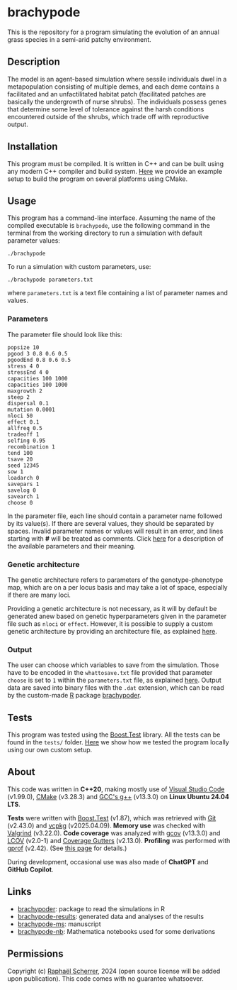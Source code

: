 # brachypode

This is the repository for a program simulating the evolution of an annual grass species in a semi-arid patchy environment.

## Description

The model is an agent-based simulation where sessile individuals dwel in a metapopulation consisting of multiple demes, and each deme contains a facilitated and an unfactilitated habitat patch (facilitated patches are basically the undergrowth of nurse shrubs). The individuals possess genes that determine some level of tolerance against the harsh conditions encountered outside of the shrubs, which trade off with reproductive output.

## Installation

This program must be compiled. It is written in C++ and can be built using any modern C++ compiler and build system. [Here](doc/SETUP.md) we provide an example setup to build the program on several platforms using CMake.

## Usage

This program has a command-line interface. Assuming the name of the compiled executable is `brachypode`, use the following command in the terminal from the working directory to run a simulation with default parameter values:

```shell
./brachypode
```

To run a simulation with custom parameters, use:

```shell
./brachypode parameters.txt
```

where `parameters.txt` is a text file containing a list of parameter names and values.

### Parameters

The parameter file should look like this:

```
popsize 10
pgood 3 0.8 0.6 0.5
pgoodEnd 0.8 0.6 0.5
stress 4 0
stressEnd 4 0
capacities 100 1000
capacities 100 1000
maxgrowth 2
steep 2
dispersal 0.1
mutation 0.0001
nloci 50
effect 0.1
allfreq 0.5
tradeoff 1
selfing 0.95
recombination 1
tend 100
tsave 20
seed 12345
sow 1
loadarch 0
savepars 1
savelog 0
savearch 1
choose 0
```

In the parameter file, each line should contain a parameter name followed by its value(s). If there are several values, they should be separated by spaces. Invalid parameter names or values will result in an error, and lines starting with **#** will be treated as comments. Click [here](doc/PARAMETERS.md) for a description of the available parameters and their meaning.

### Genetic architecture

The genetic architecture refers to parameters of the genotype-phenotype map, which are on a per locus basis and may take a lot of space, especially if there are many loci. 

Providing a genetic architecture is not necessary, as it will by default be generated anew based on genetic hyperparameters given in the parameter file such as `nloci` or `effect`. However, it is possible to supply a custom genetic architecture by providing an architecture file, as explained [here](doc/ARCHITECTURE).

### Output

The user can choose which variables to save from the simulation. Those have to be encoded in the `whattosave.txt` file provided that parameter `choose` is set to `1` within the `parameters.txt` file, as explained [here](doc/OUTPUT.md). Output data are saved into binary files with the `.dat` extension, which can be read by the custom-made [R](https://www.r-project.org/) package [brachypoder](https://github.com/rscherrer/brachypoder).

## Tests

This program was tested using the [Boost.Test](https://www.boost.org/doc/libs/1_85_0/libs/test/doc/html/index.html) library. All the tests can be found in the `tests/` folder. [Here](doc/TESTS.md) we show how we tested the program locally using our own custom setup.

## About

This code was written in **C++20**, making mostly use of [Visual Studio Code](https://code.visualstudio.com/) (v1.99.0), [CMake](https://cmake.org/) (v3.28.3) and [GCC's g++](https://gcc.gnu.org/) (v13.3.0) on **Linux Ubuntu 24.04 LTS**. 

**Tests** were written with [Boost.Test](https://www.boost.org/doc/libs/1_85_0/libs/test/doc/html/index.html) (v1.87), which was retrieved with [Git](https://git-scm.com/) (v2.43.0) and [vcpkg](https://github.com/microsoft/vcpkg) (v2025.04.09). **Memory use** was checked with [Valgrind](https://valgrind.org/) (v3.22.0). **Code coverage** was analyzed with [gcov](https://gcc.gnu.org/onlinedocs/gcc/Gcov.html) (v13.3.0) and [LCOV](https://github.com/linux-test-project/lcov) (v2.0-1) and [Coverage Gutters](https://github.com/ryanluker/vscode-coverage-gutters) (v2.13.0). **Profiling** was performed with [gprof](https://ftp.gnu.org/old-gnu/Manuals/gprof-2.9.1/html_mono/gprof.html) (v2.42). (See [this page](dev/README.md) for details.)

During development, occasional use was also made of **ChatGPT** and **GitHub Copilot**.

## Links

* [brachypoder](https://github.com/rscherrer/brachypoder): package to read the simulations in R
* [brachypode-results](https://github.com/rscherrer/brachypode-results): generated data and analyses of the results
* [brachypode-ms](https://github.com/rscherrer/brachypode-ms): manuscript
* [brachypode-nb](https://github.com/rscherrer/brachypode-approx): Mathematica notebooks used for some derivations

## Permissions

Copyright (c) [Raphaël Scherrer](https://github.com/rscherrer), 2024 (open source license will be added upon publication). This code comes with no guarantee whatsoever.

